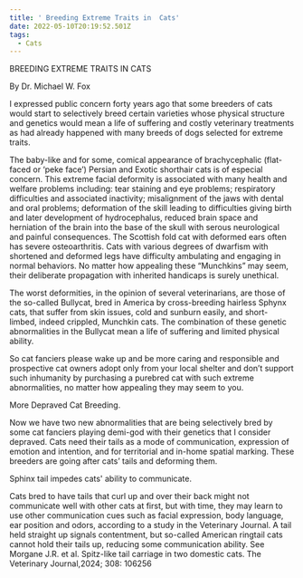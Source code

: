 ```yaml
---
title: ' Breeding Extreme Traits in  Cats'
date: 2022-05-10T20:19:52.501Z
tags:
  - Cats
---
```

BREEDING EXTREME TRAITS IN CATS

By Dr. Michael W. Fox 


I expressed public concern forty years ago that some breeders of cats would start to selectively breed certain varieties whose physical structure and genetics would mean a life of suffering and costly veterinary treatments as had already happened with many breeds of dogs selected for extreme traits.

The baby-like and for some, comical appearance of brachycephalic (flat-faced or ‘peke face’) Persian and Exotic shorthair cats is of especial concern. This extreme facial deformity is associated with many health and welfare problems including: tear staining and eye problems; respiratory difficulties and associated inactivity; misalignment of the jaws with dental and oral problems; deformation of the skill leading to difficulties giving birth and later development of hydrocephalus, reduced brain space and herniation of the brain into the base of the skull with serous neurological and painful consequences. The Scottish fold cat with deformed ears often has severe osteoarthritis. Cats with various degrees of dwarfism with shortened and deformed legs have difficulty ambulating and engaging in normal behaviors. No matter how appealing these “Munchkins” may seem, their deliberate propagation with inherited handicaps is surely unethical.

The worst deformities, in the opinion of several veterinarians, are those of the so-called Bullycat, bred in America by cross-breeding hairless Sphynx cats, that suffer from skin issues, cold and sunburn easily, and short-limbed, indeed crippled, Munchkin cats. The combination of these genetic abnormalities in the Bullycat mean a life of suffering and limited physical ability.

So cat fanciers please wake up and be more caring and responsible and prospective cat owners adopt only from your local shelter and don’t support such inhumanity by purchasing a purebred cat with such extreme abnormalities, no matter how appealing they may seem to you. 

More Depraved Cat Breeding.

Now we have two new abnormalities that are being selectively bred by some cat fanciers playing demi-god with their genetics that I consider depraved. Cats need their tails as a mode of communication, expression of emotion and intention, and for territorial and in-home spatial marking. These breeders are going after cats’ tails and deforming them.

Sphinx tail impedes cats' ability to communicate.
 
Cats bred to have tails that curl up and over their back might not communicate well with other cats at first, but with time, they may learn to use other communication cues such as facial expression, body language, ear position and odors, according to a study in the Veterinary Journal. A tail held straight up signals contentment, but so-called American ringtail cats cannot hold their tails up, reducing some communication ability. See Morgane J.R. et al. Spitz-like tail carriage in two domestic cats. The Veterinary Journal,2024; 308: 106256




